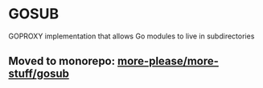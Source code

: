 # GOSUB

GOPROXY implementation that allows Go modules to live in subdirectories

## Moved to monorepo: [more-please/more-stuff/gosub](https://github.com/more-please/more-stuff/tree/main/gosub)
